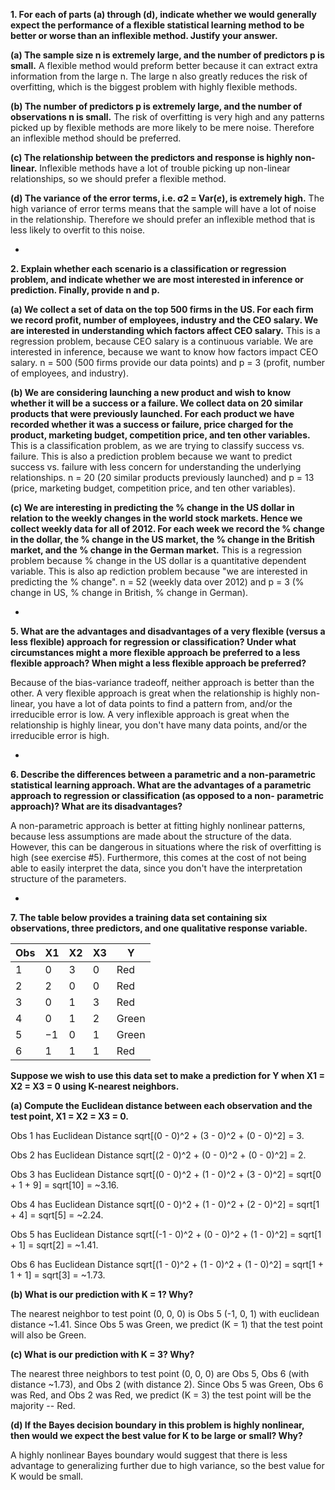 **1. For each of parts (a) through (d), indicate whether we would generally expect the performance of a flexible statistical learning method to be better or worse than an inflexible method. Justify your answer.**

**(a) The sample size n is extremely large, and the number of predictors p is small.**  A flexible method would preform better because it can extract extra information from the large n.  The large n also greatly reduces the risk of overfitting, which is the biggest problem with highly flexible methods.

**(b) The number of predictors p is extremely large, and the number of observations n is small.** The risk of overfitting is very high and any patterns picked up by flexible methods are more likely to be mere noise.  Therefore an inflexible method should be preferred.

**(c) The relationship between the predictors and response is highly non-linear.** Inflexible methods have a lot of trouble picking up non-linear relationships, so we should prefer a flexible method.

**(d) The variance of the error terms, i.e. σ2 = Var(*e*), is extremely high.** The high variance of error terms means that the sample will have a lot of noise in the relationship.  Therefore we should prefer an inflexible method that is less likely to overfit to this noise.

-

**2. Explain whether each scenario is a classification or regression problem, and indicate whether we are most interested in inference or prediction. Finally, provide n and p.**

**(a) We collect a set of data on the top 500 firms in the US. For each firm we record profit, number of employees, industry and the CEO salary. We are interested in understanding which factors affect CEO salary.**  This is a regression problem, because CEO salary is a continuous variable.  We are interested in inference, because we want to know how factors impact CEO salary.  n = 500 (500 firms provide our data points) and p = 3 (profit, number of employees, and industry).

**(b) We are considering launching a new product and wish to know whether it will be a success or a failure. We collect data on 20 similar products that were previously launched. For each product we have recorded whether it was a success or failure, price charged for the product, marketing budget, competition price, and ten other variables.**  This is a classification problem, as we are trying to classify success vs. failure.  This is also a prediction problem because we want to predict success vs. failure with less concern for understanding the underlying relationships.  n = 20 (20 similar products previously launched) and p = 13 (price, marketing budget, competition price, and ten other variables).

**(c) We are interesting in predicting the % change in the US dollar in relation to the weekly changes in the world stock markets. Hence we collect weekly data for all of 2012. For each week we record the % change in the dollar, the % change in the US market, the % change in the British market, and the % change in the German market.**  This is a regression problem because % change in the US dollar is a quantitative dependent variable.  This is also ap rediction problem because "we are interested in predicting the % change".  n = 52 (weekly data over 2012) and p = 3 (% change in US, % change in British, % change in German).

-

**5. What are the advantages and disadvantages of a very flexible (versus a less flexible) approach for regression or classification? Under what circumstances might a more flexible approach be preferred to a less flexible approach? When might a less flexible approach be preferred?**

Because of the bias-variance tradeoff, neither approach is better than the other.  A very flexible approach is great when the relationship is highly non-linear, you have a lot of data points to find a pattern from, and/or the irreducible error is low.  A very inflexible approach is great when the relationship is highly linear, you don't have many data points, and/or the irreducible error is high.

-

**6. Describe the differences between a parametric and a non-parametric statistical learning approach. What are the advantages of a parametric approach to regression or classification (as opposed to a non- parametric approach)? What are its disadvantages?**

A non-parametric approach is better at fitting highly nonlinear patterns, because less assumptions are made about the structure of the data.  However, this can be dangerous in situations where the risk of overfitting is high (see exercise #5).  Furthermore, this comes at the cost of not being able to easily interpret the data, since you don't have the interpretation structure of the parameters.

-

**7. The table below provides a training data set containing six observations, three predictors, and one qualitative response variable.**

| Obs | X1 | X2 | X3 | Y     |
|-----|----|----|----|-------|
| 1   | 0  | 3  | 0  | Red   |
| 2   | 2  | 0  | 0  | Red   |
| 3   | 0  | 1  | 3  | Red   |
| 4   | 0  | 1  | 2  | Green |
| 5   | −1 | 0  | 1  | Green |
| 6   | 1  | 1  | 1  | Red   |

**Suppose we wish to use this data set to make a prediction for Y when X1 = X2 = X3 = 0 using K-nearest neighbors.**

**(a) Compute the Euclidean distance between each observation and the test point, X1 = X2 = X3 = 0.**

Obs 1 has Euclidean Distance sqrt[(0 - 0)^2 + (3 - 0)^2 + (0 - 0)^2] = 3.

Obs 2 has Euclidean Distance sqrt[(2 - 0)^2 + (0 - 0)^2 + (0 - 0)^2] = 2.

Obs 3 has Euclidean Distance sqrt[(0 - 0)^2 + (1 - 0)^2 + (3 - 0)^2] = sqrt[0 + 1 + 9] = sqrt[10] = ~3.16.

Obs 4 has Euclidean Distance sqrt[(0 - 0)^2 + (1 - 0)^2 + (2 - 0)^2] = sqrt[1 + 4] = sqrt[5] = ~2.24.

Obs 5 has Euclidean Distance sqrt[(-1 - 0)^2 + (0 - 0)^2 + (1 - 0)^2] = sqrt[1 + 1] = sqrt[2] = ~1.41.

Obs 6 has Euclidean Distance sqrt[(1 - 0)^2 + (1 - 0)^2 + (1 - 0)^2] = sqrt[1 + 1 + 1] = sqrt[3] = ~1.73.

**(b) What is our prediction with K = 1? Why?**

The nearest neighbor to test point (0, 0, 0) is Obs 5 (-1, 0, 1) with euclidean distance ~1.41.  Since Obs 5 was Green, we predict (K = 1) that the test point will also be Green.

**(c) What is our prediction with K = 3? Why?**

The nearest three neighbors to test point (0, 0, 0) are Obs 5, Obs 6 (with distance ~1.73), and Obs 2 (with distance 2).  Since Obs 5 was Green, Obs 6 was Red, and Obs 2 was Red, we predict (K = 3) the test point will be the majority -- Red.

**(d) If the Bayes decision boundary in this problem is highly nonlinear, then would we expect the best value for K to be large or small? Why?**

A highly nonlinear Bayes boundary would suggest that there is less advantage to generalizing further due to high variance, so the best value for K would be small.
